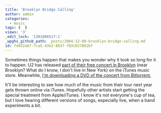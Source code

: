 ```yaml
---
title: 'Brooklyn Bridge Calling'
author: admin
categories:
  - music
tags: {  }
views: '3'
_edit_lock: '1301066517:1'
_wpghs_github_path: _posts/2004-12-09-brooklyn-bridge-calling.md
id: fd452ab7-7ca5-43e2-8037-f03c027862bf
---
```

<p>Sometimes things happen that makes you wonder why it took so long for it to happen.  U2 has released <a href="http://phobos.apple.com/WebObjects/MZStore.woa/wa/viewAlbum?playlistId=35792448">part of their free concert in Brooklyn</a> (near Brooklyn?  What do I know, I don't live in New York) on the iTunes music store.  Meanwhile, <a href="http://www.thetradersden.org/forums/showthread.php?t=1143">I'm downloading a DVD of the concert from Bittorrent.</a></p>
<p>It'll be interesting to see how much of the music from their tour next year gets thrown online via iTunes.  Hopefully other artists start getting the special treatment from Apple/iTunes.  I know it's not everyone's cup of tea, but I love hearing different versions of songs, especially live, when a band experiments a bit.</p>
